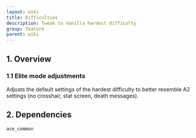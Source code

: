 ```yaml
---
layout: wiki
title: Difficulties
description: Tweak to Vanilla hardest difficulty
group: feature
parent: wiki
---
```


## 1. Overview

### 1.1 Elite mode adjustments
Adjusts the default settings of the hardest difficulty to better resemble A2 settings (no crosshair, stat screen, death messages).

## 2. Dependencies

`ace_common`
